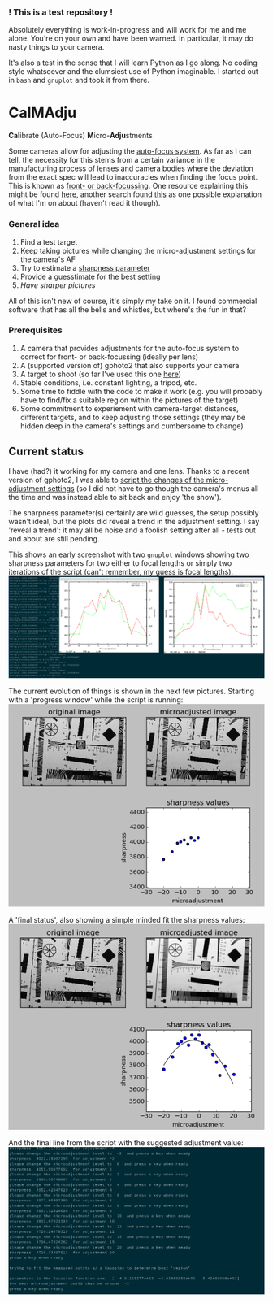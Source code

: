 ### ! This is a test repository !
Absolutely everything is work-in-progress and will work for me and me alone.
You're on your own and have been warned.
In particular, it may do nasty things to your camera.

It's also a test in the sense that I will learn Python as I go along. No coding style whatsoever and the clumsiest use of Python imaginable. I started out in `bash` and `gnuplot` and took it from there.

# CalMAdju
**Cal**ibrate (Auto-Focus) **M**icro-**Adju**stments

Some cameras allow for adjusting the [auto-focus system](http://www.the-digital-picture.com/Photography-Tips/canon-eos-dslr-autofocus-explained.aspx). As far as I can tell, the necessity for this stems from a certain variance in the manufacturing process of lenses and camera bodies where the deviation from the exact spec will lead to inaccuracies when finding the focus point. This is known as [front- or back-focussing](https://photo.stackexchange.com/questions/14437/what-do-frontfocus-and-backfocus-mean). One resource explaining this might be found [here](http://www.the-digital-picture.com/Photography-Tips/af-microadjustment-tips.aspx), another search found [this](http://www.picturecorrect.com/tips/how-to-recalibrate-your-cameras-focus/) as one possible explanation of what I'm on about (haven't read it though).

### General idea
1. Find a test target
2. Keep taking pictures while changing the micro-adjustment settings for the camera's AF
3. Try to estimate a [sharpness parameter](https://github.com/di-br/CalMAdju/blob/master/doc/How_to_estimate_the_sharpness_of_the_testshots.md)
4. Provide a guesstimate for the best setting
5. *Have sharper pictures*

All of this isn't new of course, it's simply my take on it. I found commercial software that has all the bells and whistles, but where's the fun in that?

### Prerequisites
1. A camera that provides adjustments for the auto-focus system to correct for front- or back-focussing
   (ideally per lens)
2. A (supported version of) gphoto2 that also supports your camera
3. A target to shoot
   (so far I've used this one [here](http://www.graphics.cornell.edu/~westin/misc/res-chart.html))
4. Stable conditions, i.e. constant lighting, a tripod, etc.
5. Some time to fiddle with the code to make it work
   (e.g. you will probably have to find/fix a suitable region within the pictures of the target)
6. Some commitment to experiement with camera-target distances, different targets, and to keep adjusting those settings (they may be hidden deep in the camera's settings and cumbersome to change)

## Current status
I have (had?) it working for my camera and one lens. Thanks to a recent version of gphoto2, I was able to [script the changes of the micro-adjustment settings](https://github.com/di-br/CalMAdju/blob/master/doc/How_to_find_the_custom_AF_adjustment_setting_with_gphoto2.md) (so I did not have to go though the camera's menus all the time and was instead able to sit back and enjoy 'the show').

The sharpness parameter(s) certainly are wild guesses, the setup possibly wasn't ideal, but the plots did reveal a trend in the adjustment setting. I say 'reveal a trend': it may all be noise and a foolish setting after all - tests out and about are still pending.

This shows an early screenshot with two `gnuplot` windows showing two sharpness parameters for two either to focal lengths or simply two iterations of the script (can't remember, my guess is focal lengths).
![an early screenshot](https://github.com/di-br/CalMAdju/blob/master/examples/AFMADJ_01.png "an early screenshot")

The current evolution of things is shown in the next few pictures. Starting with a 'progress window' while the script is running:
![progress](https://github.com/di-br/CalMAdju/blob/master/examples/AFMADJ_02.png "progress")

A 'final status', also showing a simple minded fit the sharpness values:
![result](https://github.com/di-br/CalMAdju/blob/master/examples/AFMADJ_03.png "result")

And the final line from the script with the suggested adjustment value:
![suggestion](https://github.com/di-br/CalMAdju/blob/master/examples/AFMADJ_04.png "suggestion")

